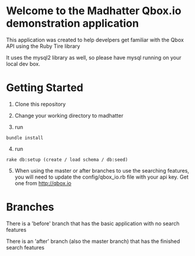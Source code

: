 # Welcome to the Madhatter Qbox.io demonstration application

This application was created to help develpers get familiar with the Qbox API
using the Ruby Tire library

It uses the mysql2 library as well, so please have mysql running on your local dev box.

# Getting Started

1. Clone this repository

2. Change your working directory to madhatter

3. run 
```shell
bundle install
```

4. run 
```shell
rake db:setup (create / load schema / db:seed)
```

5. When using the master or after branches to use the searching features, you will need to update the config/qbox_io.rb file with your api key.  Get one from http://qbox.io

# Branches

There is a 'before' branch that has the basic application with no 
search features 

There is an 'after' branch (also the master branch) that has the finished search features
